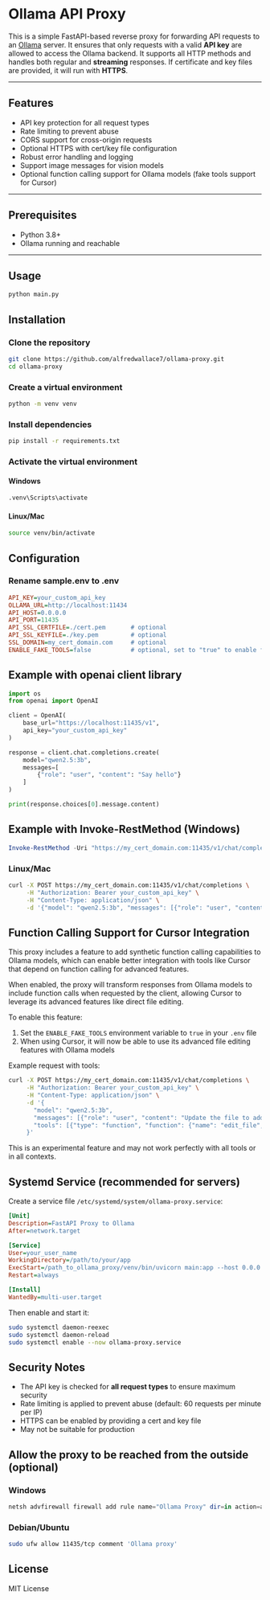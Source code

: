 # Ollama API Proxy

This is a simple FastAPI-based reverse proxy for forwarding API requests to an [Ollama](https://ollama.com) server. It ensures that only requests with a valid **API key** are allowed to access the Ollama backend. It supports all HTTP methods and handles both regular and **streaming** responses. If certificate and key files are provided, it will run with **HTTPS**.

---

## Features

- API key protection for all request types
- Rate limiting to prevent abuse
- CORS support for cross-origin requests
- Optional HTTPS with cert/key file configuration
- Robust error handling and logging
- Support image messages for vision models
- Optional function calling support for Ollama models (fake tools support for Cursor)

---

## Prerequisites

- Python 3.8+
- Ollama running and reachable

---

## Usage

```bash
python main.py
```

## Installation

### Clone the repository
```bash
git clone https://github.com/alfredwallace7/ollama-proxy.git
cd ollama-proxy
```

### Create a virtual environment
```bash
python -m venv venv
```

### Install dependencies
```bash
pip install -r requirements.txt
```

### Activate the virtual environment

#### Windows
```bash
.venv\Scripts\activate
```

#### Linux/Mac
```bash
source venv/bin/activate
```

## Configuration

### Rename sample.env to .env

```ini
API_KEY=your_custom_api_key
OLLAMA_URL=http://localhost:11434
API_HOST=0.0.0.0
API_PORT=11435
API_SSL_CERTFILE=./cert.pem       # optional
API_SSL_KEYFILE=./key.pem         # optional
SSL_DOMAIN=my_cert_domain.com     # optional
ENABLE_FAKE_TOOLS=false           # optional, set to "true" to enable fake function calling
```

## Example with openai client library

```python
import os
from openai import OpenAI

client = OpenAI(
    base_url="https://localhost:11435/v1",
    api_key="your_custom_api_key"
)

response = client.chat.completions.create(
    model="qwen2.5:3b",
    messages=[
        {"role": "user", "content": "Say hello"}
    ]
)

print(response.choices[0].message.content)
```

## Example with Invoke-RestMethod (Windows)

```powershell
Invoke-RestMethod -Uri "https://my_cert_domain.com:11435/v1/chat/completions" -Method Post -Headers @{"Authorization"="Bearer your_custom_api_key"; "Content-Type"="application/json"} -Body (@{model="qwen2.5:3b"; messages=@(@{role="user"; content="Say hello"})} | ConvertTo-Json -Depth 10)

```

### Linux/Mac

```bash
curl -X POST https://my_cert_domain.com:11435/v1/chat/completions \
     -H "Authorization: Bearer your_custom_api_key" \
     -H "Content-Type: application/json" \
     -d '{"model": "qwen2.5:3b", "messages": [{"role": "user", "content": "Say hello"}]}'
```

## Function Calling Support for Cursor Integration

This proxy includes a feature to add synthetic function calling capabilities to Ollama models, which can enable better integration with tools like Cursor that depend on function calling for advanced features.

When enabled, the proxy will transform responses from Ollama models to include function calls when requested by the client, allowing Cursor to leverage its advanced features like direct file editing.

To enable this feature:

1. Set the `ENABLE_FAKE_TOOLS` environment variable to `true` in your `.env` file
2. When using Cursor, it will now be able to use its advanced file editing features with Ollama models

Example request with tools:

```bash
curl -X POST https://my_cert_domain.com:11435/v1/chat/completions \
     -H "Authorization: Bearer your_custom_api_key" \
     -H "Content-Type: application/json" \
     -d '{
       "model": "qwen2.5:3b", 
       "messages": [{"role": "user", "content": "Update the file to add logging"}],
       "tools": [{"type": "function", "function": {"name": "edit_file", "description": "Edit a file"}}]
     }'
```

This is an experimental feature and may not work perfectly with all tools or in all contexts.

## Systemd Service (recommended for servers)

Create a service file `/etc/systemd/system/ollama-proxy.service`:

```ini
[Unit]
Description=FastAPI Proxy to Ollama
After=network.target

[Service]
User=your_user_name
WorkingDirectory=/path/to/your/app
ExecStart=/path_to_ollama_proxy/venv/bin/uvicorn main:app --host 0.0.0.0 --port 11435
Restart=always

[Install]
WantedBy=multi-user.target
```

Then enable and start it:

```bash
sudo systemctl daemon-reexec
sudo systemctl daemon-reload
sudo systemctl enable --now ollama-proxy.service
```

## Security Notes

- The API key is checked for **all request types** to ensure maximum security
- Rate limiting is applied to prevent abuse (default: 60 requests per minute per IP)
- HTTPS can be enabled by providing a cert and key file
- May not be suitable for production

## Allow the proxy to be reached from the outside (optional)

### Windows

```powershell
netsh advfirewall firewall add rule name="Ollama Proxy" dir=in action=allow protocol=TCP localport=11435
```

### Debian/Ubuntu

```bash
sudo ufw allow 11435/tcp comment 'Ollama proxy'
```

## License

MIT License
